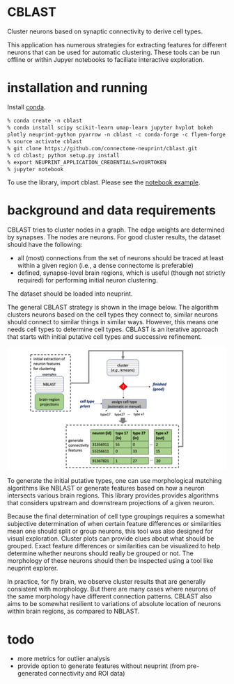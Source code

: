 # CBLAST
Cluster neurons based on synaptic connectivity to derive cell types.

This application has numerous strategies for extracting features for different
neurons that can be used for automatic clustering.  These tools can be run offline
or within Jupyer notebooks to faciliate interactive exploration.

# installation and running

Install [conda](https://docs.conda.io/en/latest/miniconda.html).

    % conda create -n cblast
    % conda install scipy scikit-learn umap-learn jupyter hvplot bokeh plotly neuprint-python pyarrow -n cblast -c conda-forge -c flyem-forge
    % source activate cblast 
    % git clone https://github.com/connectome-neuprint/cblast.git
    % cd cblast; python setup.py install
    % export NEUPRINT_APPLICATION_CREDENTIALS=YOURTOKEN
    % jupyter notebook 

To use the library, import cblast.  Please see the [notebook example](/cblast%20example.ipynb).

# background and data requirements

CBLAST tries to cluster nodes in a graph. The edge weights are determined by synapses.  The nodes are neurons.
For good cluster results, the dataset should have the following:

* all (most) connections from the set of neurons should be traced at least within a given region (i.e., a dense connectome is preferable)
* defined, synapse-level brain regions, which is useful (though not strictly required) for performing initial neuron clustering.

The dataset should be loaded into neuprint.

The general CBLAST strategy is shown in the image below.  The algorithm clusters neurons based on the cell types they connect to, similar neurons should connect to similar things in similar ways.  However, this means one needs cell types to determine cell types.  CBLAST is an iterative approach that starts with initial putative cell types and successive refinement.

![cblast](cblast.png)

To generate the initial putative types, one can use morphological matching algorithms like NBLAST or generate features based on how a neuron intersects various brain regions.  This library provides provides algorithms that considers upstream and downstream projections of a given neuron.

Because the final determination of cell type groupings requires a somewhat subjective determination of when certain feature differences or similarities mean one should split or group neurons, this tool was also designed for visual exploration.  Cluster plots can provide clues about what should be grouped.  Exact feature differences or similarities can be visualized to help determine whether neurons should really be grouped or not.  The morphology of these neurons should then be inspected
using a tool like neuprint explorer. 

In practice, for fly brain, we observe cluster results that are generally consistent with morphology.  But there are many cases where neurons of the same morphology have different connection patterns.  CBLAST also aims to be somewhat resilient to variations of absolute location of neurons within brain regions, as compared to NBLAST.

# todo

* more metrics for outlier analysis
* provide option to generate features without neuprint (from pre-generated
connectivity and ROI data)
